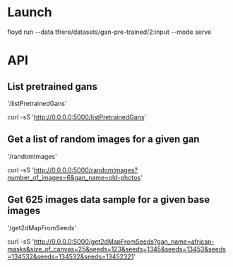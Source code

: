 # Launch 

floyd run --data tfrere/datasets/gan-pre-trained/2:input --mode serve

# API 

## List pretrained gans

'/listPretrainedGans'

curl -sS 'http://0.0.0.0:5000/listPretrainedGans'


## Get a list of random images for a given gan

'/randomImages'

curl -sS 'http://0.0.0.0:5000/randomImages?number_of_images=6&gan_name=old-photos'


## Get 625 images data sample for a given base images

'/get2dMapFromSeeds'

curl -sS 'http://0.0.0.0:5000/get2dMapFromSeeds?gan_name=african-masks&size_of_canvas=25&seeds=123&seeds=1345&seeds=13453&seeds=134532&seeds=134532&seeds=13452321'
